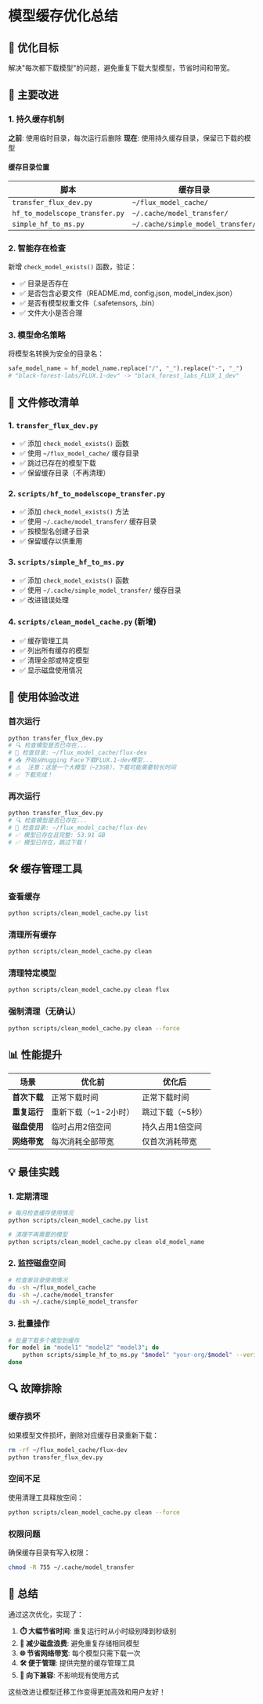 # 模型缓存优化总结

## 🎯 优化目标

解决"每次都下载模型"的问题，避免重复下载大型模型，节省时间和带宽。

## 🔧 主要改进

### 1. 持久缓存机制

**之前**: 使用临时目录，每次运行后删除
**现在**: 使用持久缓存目录，保留已下载的模型

#### 缓存目录位置

| 脚本 | 缓存目录 |
|------|----------|
| `transfer_flux_dev.py` | `~/flux_model_cache/` |
| `hf_to_modelscope_transfer.py` | `~/.cache/model_transfer/` |
| `simple_hf_to_ms.py` | `~/.cache/simple_model_transfer/` |

### 2. 智能存在检查

新增 `check_model_exists()` 函数，验证：
- ✅ 目录是否存在
- ✅ 是否包含必要文件（README.md, config.json, model_index.json）
- ✅ 是否有模型权重文件（.safetensors, .bin）
- ✅ 文件大小是否合理

### 3. 模型命名策略

将模型名转换为安全的目录名：
```python
safe_model_name = hf_model_name.replace("/", "_").replace("-", "_")
# "black-forest-labs/FLUX.1-dev" -> "black_forest_labs_FLUX_1_dev"
```

## 📂 文件修改清单

### 1. `transfer_flux_dev.py`
- ✅ 添加 `check_model_exists()` 函数
- ✅ 使用 `~/flux_model_cache/` 缓存目录
- ✅ 跳过已存在的模型下载
- ✅ 保留缓存目录（不再清理）

### 2. `scripts/hf_to_modelscope_transfer.py`
- ✅ 添加 `check_model_exists()` 方法
- ✅ 使用 `~/.cache/model_transfer/` 缓存目录
- ✅ 按模型名创建子目录
- ✅ 保留缓存以供重用

### 3. `scripts/simple_hf_to_ms.py`
- ✅ 添加 `check_model_exists()` 函数
- ✅ 使用 `~/.cache/simple_model_transfer/` 缓存目录
- ✅ 改进错误处理

### 4. `scripts/clean_model_cache.py` (新增)
- ✅ 缓存管理工具
- ✅ 列出所有缓存的模型
- ✅ 清理全部或特定模型
- ✅ 显示磁盘使用情况

## 🚀 使用体验改进

### 首次运行
```bash
python transfer_flux_dev.py
# 🔍 检查模型是否已存在...
# 📁 检查目录: ~/flux_model_cache/flux-dev
# 📥 开始从Hugging Face下载FLUX.1-dev模型...
# ⚠️  注意：这是一个大模型（~23GB），下载可能需要较长时间
# ✅ 下载完成！
```

### 再次运行
```bash
python transfer_flux_dev.py
# 🔍 检查模型是否已存在...
# 📁 检查目录: ~/flux_model_cache/flux-dev
# ✅ 模型已存在且完整: 53.91 GB
# ✅ 模型已存在，跳过下载！
```

## 🛠️ 缓存管理工具

### 查看缓存
```bash
python scripts/clean_model_cache.py list
```

### 清理所有缓存
```bash
python scripts/clean_model_cache.py clean
```

### 清理特定模型
```bash
python scripts/clean_model_cache.py clean flux
```

### 强制清理（无确认）
```bash
python scripts/clean_model_cache.py clean --force
```

## 📊 性能提升

| 场景 | 优化前 | 优化后 |
|------|--------|--------|
| **首次下载** | 正常下载时间 | 正常下载时间 |
| **重复运行** | 重新下载（~1-2小时） | 跳过下载（~5秒） |
| **磁盘使用** | 临时占用2倍空间 | 持久占用1倍空间 |
| **网络带宽** | 每次消耗全部带宽 | 仅首次消耗带宽 |

## 💡 最佳实践

### 1. 定期清理
```bash
# 每月检查缓存使用情况
python scripts/clean_model_cache.py list

# 清理不再需要的模型
python scripts/clean_model_cache.py clean old_model_name
```

### 2. 监控磁盘空间
```bash
# 检查家目录使用情况
du -sh ~/flux_model_cache
du -sh ~/.cache/model_transfer
du -sh ~/.cache/simple_model_transfer
```

### 3. 批量操作
```bash
# 批量下载多个模型到缓存
for model in "model1" "model2" "model3"; do
    python scripts/simple_hf_to_ms.py "$model" "your-org/$model" --verify-only
done
```

## 🔍 故障排除

### 缓存损坏
如果模型文件损坏，删除对应缓存目录重新下载：
```bash
rm -rf ~/flux_model_cache/flux-dev
python transfer_flux_dev.py
```

### 空间不足
使用清理工具释放空间：
```bash
python scripts/clean_model_cache.py clean --force
```

### 权限问题
确保缓存目录有写入权限：
```bash
chmod -R 755 ~/.cache/model_transfer
```

## 🎉 总结

通过这次优化，实现了：

1. **⏱️ 大幅节省时间**: 重复运行时从小时级别降到秒级别
2. **💾 减少磁盘浪费**: 避免重复存储相同模型
3. **🌐 节省网络带宽**: 每个模型只需下载一次
4. **🛠️ 便于管理**: 提供完整的缓存管理工具
5. **🔧 向下兼容**: 不影响现有使用方式

这些改进让模型迁移工作变得更加高效和用户友好！